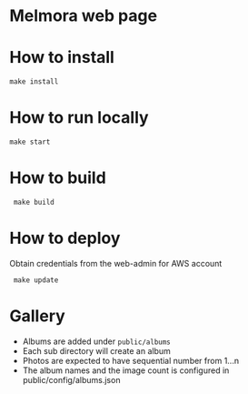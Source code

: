 
# Melmora web page

# How to install
```
make install
```

# How to run locally
```
make start
```

# How to build
```
 make build
```

# How to deploy
Obtain credentials from the web-admin for AWS account
```
 make update
```

# Gallery
- Albums are added under `public/albums`
- Each sub directory will create an album
- Photos are expected to have sequential number from 1...n
- The album names and the image count is configured in public/config/albums.json
 
